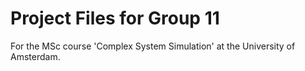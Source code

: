 # Project Files for Group 11

For the MSc course 'Complex System Simulation' at the University of Amsterdam.
